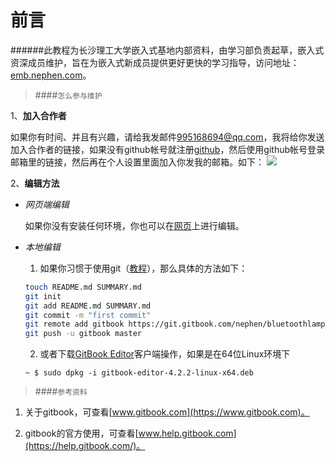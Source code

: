 前言
=======

######此教程为长沙理工大学嵌入式基地内部资料，由学习部负责起草，嵌入式资深成员维护，旨在为嵌入式新成员提供更好更快的学习指导，访问地址：[emb.nephen.com](http://emb.nephen.com/)。

>####`怎么参与维护`

1、**加入合作者**

如果你有时间、并且有兴趣，请给我发邮件<a href=mailto:995168694@qq.com>995168694@qq.com</a>，我将给你发送加入合作者的链接，如果没有github帐号就注册[github](https://github.com/login)，然后使用github帐号登录邮箱里的链接，然后再在个人设置里面加入你发我的邮箱。如下：
<img src="egitbook.png">

2、**编辑方法**

- *网页端编辑*

    如果你没有安装任何环境，你也可以在[网页](https://www.gitbook.com/book/nephen/bluetoothlamp/details)上进行编辑。

- *本地编辑*

    1. 如果你习惯于使用git（[教程](http://www.liaoxuefeng.com/wiki/0013739516305929606dd18361248578c67b8067c8c017b000/)），那么具体的方法如下：

    ```bash
    touch README.md SUMMARY.md
    git init
    git add README.md SUMMARY.md
    git commit -m "first commit"
    git remote add gitbook https://git.gitbook.com/nephen/bluetoothlamp.git
    git push -u gitbook master
    ```
    2. 或者下载[GitBook Editor](https://www.gitbook.com/editor)客户端操作，如果是在64位Linux环境下
    
    ```
    ~ $ sudo dpkg -i gitbook-editor-4.2.2-linux-x64.deb
    ```

>####`参考资料`

1. 关于gitbook，可查看[www.gitbook.com](https://www.gitbook.com)。

2. gitbook的官方使用，可查看[www.help.gitbook.com](https://help.gitbook.com/)。